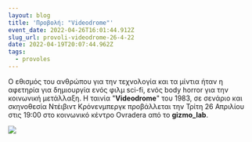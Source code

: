 ```yaml
---
layout: blog
title: 'Προβολή: "Videodrome"'
event_date: 2022-04-26T16:01:44.912Z
slug_url: provoli-videodrome-26-4-22
date: 2022-04-19T20:07:44.962Z
tags:
  - provoles
---
```

Ο εθισμός του ανθρώπου για την τεχνολογία και τα μίντια ήταν η αφετηρία για δημιουργία ενός φιλμ sci-fi, ενός body horror για την κοινωνική μετάλλαξη. Η ταινία "**Videodrome**" του 1983, σε σενάριο και σκηνοθεσία Ντέιβιντ Κρόνενμπεργκ προβάλλεται την Τρίτη 26 Απριλίου στις 19:00 στο κοινωνικό κέντρο Ovradera από το **gizmo_lab**.

![](/images/videodrome-26-4-22.jpg)